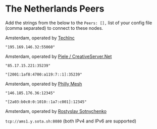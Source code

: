 # The Netherlands Peers

Add the strings from the below to the `Peers: [],` list of your config file (comma separated) to connect to these nodes.

Amsterdam, operated by [TechInc](https://techinc.nl)

`"195.169.146.32:55060"`

Amsterdam, operated by [Piele / CreativeServer.Net](https://github.com/petertambach)

`"85.17.15.221:35239"`

`"[2001:1af8:4700:a119:7::1]:35239"`

Amsterdam, operated by [Philly Mesh](https://phillymesh.net)

`"146.185.176.36:12345"`

`"[2a03:b0c0:0:1010::1a7:c001]:12345"`

Amsterdam, operated by [Rostyslav Sotnychenko](https://github.com/rsotnychenko)

`tcp://ams1.y.sota.sh:8080` (both IPv4 and IPv6 are supported)

